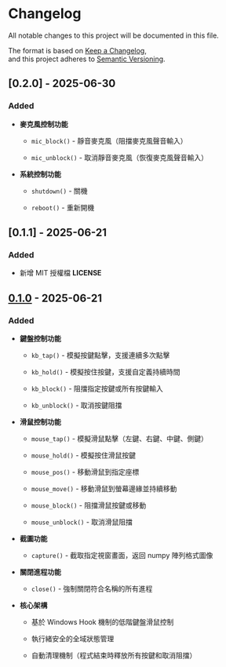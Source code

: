 # Changelog

All notable changes to this project will be documented in this file.

The format is based on [Keep a Changelog](https://keepachangelog.com/en/1.0.0/),  
and this project adheres to [Semantic Versioning](https://semver.org/spec/v2.0.0.html).

## [0.2.0] - 2025-06-30

### Added

* **麥克風控制功能**

  * `mic_block()` - 靜音麥克風（阻擋麥克風聲音輸入）

  * `mic_unblock()` - 取消靜音麥克風（恢復麥克風聲音輸入）

* **系統控制功能**

  * `shutdown()` - 關機

  * `reboot()` - 重新開機

## [0.1.1] - 2025-06-21

### Added
- 新增 MIT 授權檔 **LICENSE**

## [0.1.0](https://github.com/silentoaq/stbz_lib/releases/tag/v0.1.0) - 2025-06-21

### Added

* **鍵盤控制功能**

  * `kb_tap()` - 模擬按鍵點擊，支援連續多次點擊

  * `kb_hold()` - 模擬按住按鍵，支援自定義持續時間

  * `kb_block()` - 阻擋指定按鍵或所有按鍵輸入

  * `kb_unblock()` - 取消按鍵阻擋

* **滑鼠控制功能**

  * `mouse_tap()` - 模擬滑鼠點擊（左鍵、右鍵、中鍵、側鍵）

  * `mouse_hold()` - 模擬按住滑鼠按鍵

  * `mouse_pos()` - 移動滑鼠到指定座標

  * `mouse_move()` - 移動滑鼠到螢幕邊緣並持續移動

  * `mouse_block()` - 阻擋滑鼠按鍵或移動

  * `mouse_unblock()` - 取消滑鼠阻擋

* **截圖功能**

  * `capture()` - 截取指定視窗畫面，返回 numpy 陣列格式圖像

* **關閉進程功能**

  * `close()` - 強制關閉符合名稱的所有進程

* **核心架構**

  * 基於 Windows Hook 機制的低階鍵盤滑鼠控制

  * 執行緒安全的全域狀態管理

  * 自動清理機制（程式結束時釋放所有按鍵和取消阻擋）
